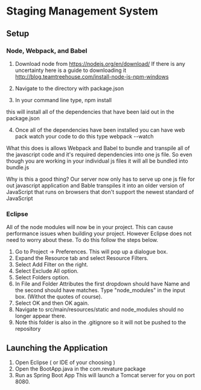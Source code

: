 # Staging Management System


## Setup

### Node, Webpack, and Babel
1. Download node from https://nodejs.org/en/download/
If there is any uncertainty here is a guide to downloading it 
http://blog.teamtreehouse.com/install-node-js-npm-windows

2. Navigate to the directory with package.json

3. In your command line type, 
    npm install

this will install all of the dependencies that have been laid out in the package.json

4. Once all of the dependencies have been installed you can have web pack watch 
your code to do this type
    webpack --watch

What this does is allows Webpack and Babel to bundle and transpile all of the 
javascript code and it's required dependencies into one js file.
So even though you are working in your individual js files it will all be 
bundled into bundle.js

Why is this a good thing?
Our server now only has to serve up one js file for out javascript application 
and Bable transpiles it into an older version of JavaScript 
that runs on browsers that don't support the newest standard of JavaScript

### Eclipse
All of the node modules will now be in your project. This can cause performance
issues when building your project. However Eclipse does not need to worry about
these. To do this follow the steps below.
1. Go to Project -> Preferences. This will pop up a dialogue box. 
2. Expand the Resource tab and select Resource Filters.
3. Select Add Filter on the right.
4. Select Exclude All option.
5. Select Folders option.
6. In File and Folder Attributes the first dropdown should have Name and the 
    second should have matches. Type "node_modules" in the input box. (Withot the quotes of course).
7. Select OK and then OK again.
8. Navigate to src/main/resources/static and node_modules should no longer appear there.
9. Note this folder is also in the .gitignore so it will not be pushed to the repository

## Launching the Application
1. Open Eclipse ( or IDE of your choosing )
2. Open the BootApp.java in the com.revature package
3. Run as Spring Boot App
This will launch a Tomcat server for you on port 8080.
